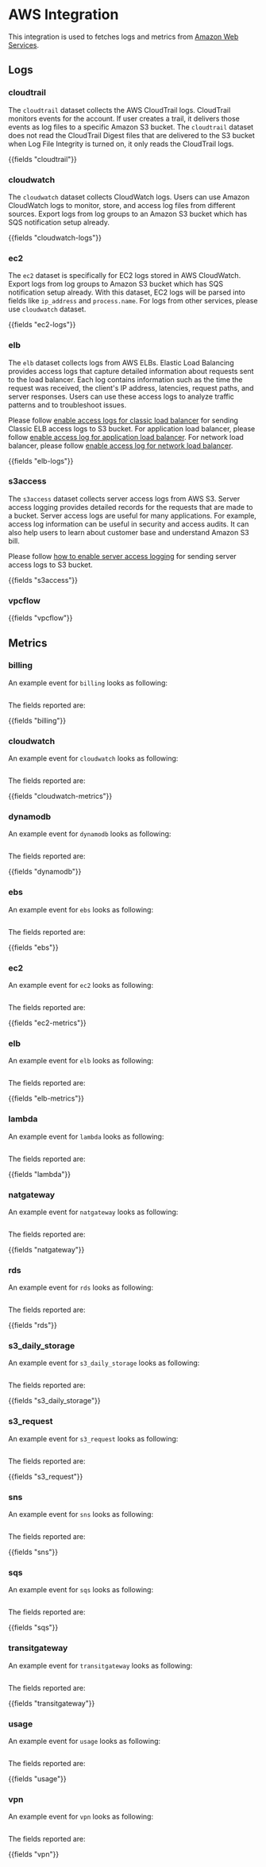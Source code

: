 # AWS Integration

This integration is used to fetches logs and metrics from 
[Amazon Web Services](https://aws.amazon.com/).

## Logs

### cloudtrail

The `cloudtrail` dataset collects the AWS CloudTrail logs. CloudTrail monitors 
events for the account. If user creates a trail, it delivers those events as log
 files to a specific Amazon S3 bucket. The `cloudtrail` dataset does not read 
 the CloudTrail Digest files that are delivered to the S3 bucket when Log File 
 Integrity is turned on, it only reads the CloudTrail logs.

{{fields "cloudtrail"}}

### cloudwatch

The `cloudwatch` dataset collects CloudWatch logs. Users can use Amazon 
CloudWatch logs to monitor, store, and access log files from different sources. 
Export logs from log groups to an Amazon S3 bucket which has SQS notification 
setup already.

{{fields "cloudwatch-logs"}}

### ec2

The `ec2` dataset is specifically for EC2 logs stored in AWS CloudWatch. Export logs
from log groups to Amazon S3 bucket which has SQS notification setup already.
With this dataset, EC2 logs will be parsed into fields like  `ip_address`
and `process.name`. For logs from other services, please use `cloudwatch` dataset.

{{fields "ec2-logs"}}

### elb

The `elb` dataset collects logs from AWS ELBs. Elastic Load Balancing provides 
access logs that capture detailed information about requests sent to the load 
balancer. Each log contains information such as the time the request was 
received, the client's IP address, latencies, request paths, and server 
responses. Users can use these access logs to analyze traffic patterns and to 
troubleshoot issues.

Please follow [enable access logs for classic load balancer](https://docs.aws.amazon.com/elasticloadbalancing/latest/classic/enable-access-logs.html)
for sending Classic ELB access logs to S3 bucket.
For application load balancer, please follow [enable access log for application load balancer](https://docs.aws.amazon.com/elasticloadbalancing/latest/application/load-balancer-access-logs.html#enable-access-logging).
For network load balancer, please follow [enable access log for network load balancer](https://docs.aws.amazon.com/elasticloadbalancing/latest//network/load-balancer-access-logs.html).

{{fields "elb-logs"}}

### s3access

The `s3access` dataset collects server access logs from AWS S3. Server access 
logging provides detailed records for the requests that are made to a bucket. 
Server access logs are useful for many applications. For example, access log 
information can be useful in security and access audits. It can also help users
to learn about customer base and understand Amazon S3 bill.

Please follow [how to enable server access logging](https://docs.aws.amazon.com/AmazonS3/latest/dev/ServerLogs.html#server-access-logging-overview)
for sending server access logs to S3 bucket.

{{fields "s3access"}}

### vpcflow

{{fields "vpcflow"}}


## Metrics

### billing

An example event for `billing` looks as following:

```$json

```

The fields reported are:

{{fields "billing"}}

### cloudwatch

An example event for `cloudwatch` looks as following:

```$json

```

The fields reported are:

{{fields "cloudwatch-metrics"}}

### dynamodb

An example event for `dynamodb` looks as following:

```$json

```

The fields reported are:

{{fields "dynamodb"}}

### ebs

An example event for `ebs` looks as following:

```$json

```

The fields reported are:

{{fields "ebs"}}

### ec2

An example event for `ec2` looks as following:

```$json

```

The fields reported are:

{{fields "ec2-metrics"}}

### elb

An example event for `elb` looks as following:

```$json

```

The fields reported are:

{{fields "elb-metrics"}}

### lambda

An example event for `lambda` looks as following:

```$json

```

The fields reported are:

{{fields "lambda"}}

### natgateway

An example event for `natgateway` looks as following:

```$json

```

The fields reported are:

{{fields "natgateway"}}

### rds

An example event for `rds` looks as following:

```$json

```

The fields reported are:

{{fields "rds"}}

### s3_daily_storage

An example event for `s3_daily_storage` looks as following:

```$json

```

The fields reported are:

{{fields "s3_daily_storage"}}

### s3_request

An example event for `s3_request` looks as following:

```$json

```

The fields reported are:

{{fields "s3_request"}}

### sns

An example event for `sns` looks as following:

```$json

```

The fields reported are:

{{fields "sns"}}

### sqs

An example event for `sqs` looks as following:

```$json

```

The fields reported are:

{{fields "sqs"}}

### transitgateway

An example event for `transitgateway` looks as following:

```$json

```

The fields reported are:

{{fields "transitgateway"}}

### usage

An example event for `usage` looks as following:

```$json

```

The fields reported are:

{{fields "usage"}}

### vpn

An example event for `vpn` looks as following:

```$json

```

The fields reported are:

{{fields "vpn"}}
